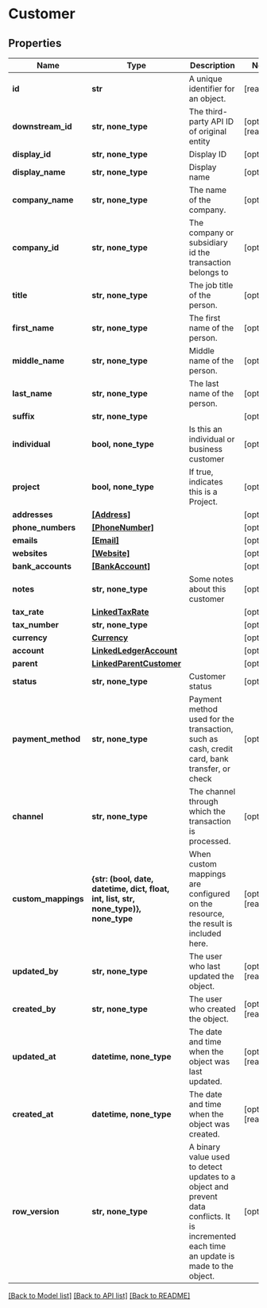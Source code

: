 # Customer


## Properties
Name | Type | Description | Notes
------------ | ------------- | ------------- | -------------
**id** | **str** | A unique identifier for an object. | [readonly] 
**downstream_id** | **str, none_type** | The third-party API ID of original entity | [optional] [readonly] 
**display_id** | **str, none_type** | Display ID | [optional] 
**display_name** | **str, none_type** | Display name | [optional] 
**company_name** | **str, none_type** | The name of the company. | [optional] 
**company_id** | **str, none_type** | The company or subsidiary id the transaction belongs to | [optional] 
**title** | **str, none_type** | The job title of the person. | [optional] 
**first_name** | **str, none_type** | The first name of the person. | [optional] 
**middle_name** | **str, none_type** | Middle name of the person. | [optional] 
**last_name** | **str, none_type** | The last name of the person. | [optional] 
**suffix** | **str, none_type** |  | [optional] 
**individual** | **bool, none_type** | Is this an individual or business customer | [optional] 
**project** | **bool, none_type** | If true, indicates this is a Project. | [optional] 
**addresses** | [**[Address]**](Address.md) |  | [optional] 
**phone_numbers** | [**[PhoneNumber]**](PhoneNumber.md) |  | [optional] 
**emails** | [**[Email]**](Email.md) |  | [optional] 
**websites** | [**[Website]**](Website.md) |  | [optional] 
**bank_accounts** | [**[BankAccount]**](BankAccount.md) |  | [optional] 
**notes** | **str, none_type** | Some notes about this customer | [optional] 
**tax_rate** | [**LinkedTaxRate**](LinkedTaxRate.md) |  | [optional] 
**tax_number** | **str, none_type** |  | [optional] 
**currency** | [**Currency**](Currency.md) |  | [optional] 
**account** | [**LinkedLedgerAccount**](LinkedLedgerAccount.md) |  | [optional] 
**parent** | [**LinkedParentCustomer**](LinkedParentCustomer.md) |  | [optional] 
**status** | **str, none_type** | Customer status | [optional] 
**payment_method** | **str, none_type** | Payment method used for the transaction, such as cash, credit card, bank transfer, or check | [optional] 
**channel** | **str, none_type** | The channel through which the transaction is processed. | [optional] 
**custom_mappings** | **{str: (bool, date, datetime, dict, float, int, list, str, none_type)}, none_type** | When custom mappings are configured on the resource, the result is included here. | [optional] [readonly] 
**updated_by** | **str, none_type** | The user who last updated the object. | [optional] [readonly] 
**created_by** | **str, none_type** | The user who created the object. | [optional] [readonly] 
**updated_at** | **datetime, none_type** | The date and time when the object was last updated. | [optional] [readonly] 
**created_at** | **datetime, none_type** | The date and time when the object was created. | [optional] [readonly] 
**row_version** | **str, none_type** | A binary value used to detect updates to a object and prevent data conflicts. It is incremented each time an update is made to the object. | [optional] 

[[Back to Model list]](../../README.md#documentation-for-models) [[Back to API list]](../../README.md#documentation-for-api-endpoints) [[Back to README]](../../README.md)


